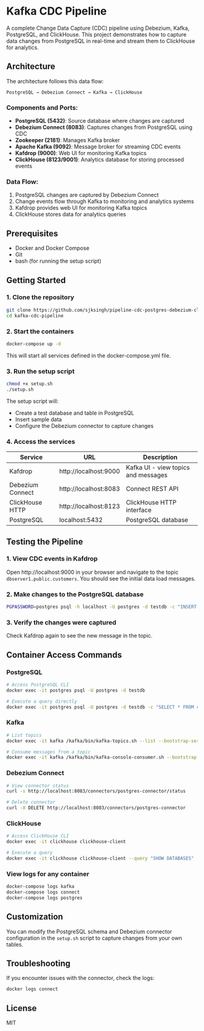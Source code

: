 # Kafka CDC Pipeline

A complete Change Data Capture (CDC) pipeline using Debezium, Kafka, PostgreSQL, and ClickHouse. This project demonstrates how to capture data changes from PostgreSQL in real-time and stream them to ClickHouse for analytics.

## Architecture

The architecture follows this data flow:

```
PostgreSQL → Debezium Connect → Kafka → ClickHouse
```

### Components and Ports:
- **PostgreSQL (5432)**: Source database where changes are captured
- **Debezium Connect (8083)**: Captures changes from PostgreSQL using CDC
- **Zookeeper (2181)**: Manages Kafka broker
- **Apache Kafka (9092)**: Message broker for streaming CDC events
- **Kafdrop (9000)**: Web UI for monitoring Kafka topics
- **ClickHouse (8123/9001)**: Analytics database for storing processed events

### Data Flow:
1. PostgreSQL changes are captured by Debezium Connect
2. Change events flow through Kafka to monitoring and analytics systems
3. Kafdrop provides web UI for monitoring Kafka topics
4. ClickHouse stores data for analytics queries

## Prerequisites

- Docker and Docker Compose
- Git
- bash (for running the setup script)

## Getting Started

### 1. Clone the repository

```bash
git clone https://github.com/sjksingh/pipeline-cdc-postgres-debezium-clickhouse
cd kafka-cdc-pipeline
```

### 2. Start the containers

```bash
docker-compose up -d
```

This will start all services defined in the docker-compose.yml file.

### 3. Run the setup script

```bash
chmod +x setup.sh
./setup.sh
```

The setup script will:
- Create a test database and table in PostgreSQL
- Insert sample data
- Configure the Debezium connector to capture changes

### 4. Access the services

| Service | URL | Description |
|---------|-----|-------------|
| Kafdrop | http://localhost:9000 | Kafka UI - view topics and messages |
| Debezium Connect | http://localhost:8083 | Connect REST API |
| ClickHouse HTTP | http://localhost:8123 | ClickHouse HTTP interface |
| PostgreSQL | localhost:5432 | PostgreSQL database |

## Testing the Pipeline

### 1. View CDC events in Kafdrop

Open http://localhost:9000 in your browser and navigate to the topic `dbserver1.public.customers`. You should see the initial data load messages.

### 2. Make changes to the PostgreSQL database

```bash
PGPASSWORD=postgres psql -h localhost -U postgres -d testdb -c "INSERT INTO customers (name, email) VALUES ('New User', 'new@example.com');"
```

### 3. Verify the changes were captured

Check Kafdrop again to see the new message in the topic.

## Container Access Commands

### PostgreSQL

```bash
# Access PostgreSQL CLI
docker exec -it postgres psql -U postgres -d testdb

# Execute a query directly
docker exec -it postgres psql -U postgres -d testdb -c "SELECT * FROM customers;"
```

### Kafka

```bash
# List topics
docker exec -it kafka /kafka/bin/kafka-topics.sh --list --bootstrap-server kafka:9092

# Consume messages from a topic
docker exec -it kafka /kafka/bin/kafka-console-consumer.sh --bootstrap-server kafka:9092 --topic dbserver1.public.customers --from-beginning
```

### Debezium Connect

```bash
# View connector status
curl -s http://localhost:8083/connectors/postgres-connector/status

# Delete connector
curl -X DELETE http://localhost:8083/connectors/postgres-connector
```

### ClickHouse

```bash
# Access ClickHouse CLI
docker exec -it clickhouse clickhouse-client

# Execute a query
docker exec -it clickhouse clickhouse-client --query "SHOW DATABASES"
```

### View logs for any container

```bash
docker-compose logs kafka
docker-compose logs connect
docker-compose logs postgres
```

## Customization

You can modify the PostgreSQL schema and Debezium connector configuration in the `setup.sh` script to capture changes from your own tables.

## Troubleshooting

If you encounter issues with the connector, check the logs:

```bash
docker logs connect
```

## License

MIT
